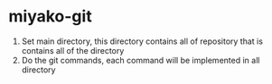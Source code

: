 # miyako-git

1. Set main directory, this directory contains all of repository that is contains all of the directory
1. Do the git commands, each command will be implemented in all directory
